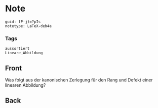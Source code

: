 # Note
```
guid: fP-j)=?pIs
notetype: LaTeX-deb4a
```

### Tags
```
aussortiert
Lineare_Abbildung
```

## Front
Was folgt aus der kanonischen Zerlegung für den Rang und Defekt einer linearen Abbildung?

## Back

